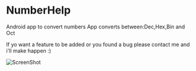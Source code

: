 # NumberHelp
Android app to convert numbers
App converts between:Dec,Hex,Bin and Oct

If yo want a feature to be added or you found a bug please contact me and i'll make happen :)

![ScreenShot](https://raw.github.com/TheRedSpark/NumberHelp/master/Extras/Phone.PNG)
